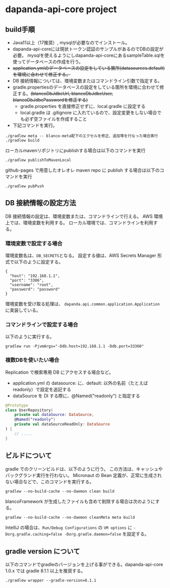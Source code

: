 # dapanda-api-core project

## build手順
* Java11以上（17推奨）, mysqlが必要なのでインストール。
* dapanda-api-coreには現状トークン認証のサンプルがあるのでDBの設定が必要。
mysqlを使えるようにしdapanda-api-coreにあるsampleTable.sqlを使ってデータベースの作成を行う。
* ~~application.ymlのデータベースの設定をしている箇所(datasources.default)を環境に合わせて修正する。~~
* DB 接続情報については、環境変数またはコマンドライン引数で指定する。
* gradle.propertiesのデータベースの設定をしている箇所を環境に合わせて修正する。~~(blancoDbJdbcUrl, blancoDbJdbcUser, blancoDbJdbcPasswordを修正する)~~
  * gradle.properties を直接修正せずに、local.gradle に設定する
  * local.gradle は .gitignore に入れているので、設定変更をしない場合でも必ず空ファイルを作成すること
* 下記コマンドを実行。
```
./gradlew meta -- blanco-meta配下のエクセルを修正、追加等を行なった場合実行
./gradlew build
```
ローカルmavenリポジトリにpublishする場合は以下のコマンドを実行
```
./gradlew publishToMavenLocal
```
github-pages で用意したオレオレ maven repo に publish する場合は以下のコマンドを実行
```agsl
./gradlew pubPush
```

## DB 接続情報の設定方法
DB 接続情報の設定は、環境変数または、コマンドラインで行える。
AWS 環境上では、環境変数を利用する。
ローカル環境では、コマンドラインを利用する。

### 環境変数で設定する場合
環境変数名は、`DB_SECRETS`となる。
設定する値は、AWS Secrets Manager 形式で以下のように設定する。

```json5
{
  "host": "192.168.1.1",
  "port": "3306",
  "username": "root",
  "password": "password"
}
```

環境変数を受け取る処理は、
`dapanda.api.common.application.Application`
に実装している。

### コマンドラインで設定する場合
以下のように実行する。
```
gradlew run -PjvmArgs="-Ddb.host=192.168.1.1 -Ddb.port=33360"
```

### 複数DBを使いたい場合

Replication で検索専用 DB にアクセスする場合など。

* application.yml の datasource: に、default: 以外の名前（たとえば readonly）で設定を追記する
* dataSource を DI する際に、@Named("readonly") と指定する

```kotlin
@Prototype
class UserRepository(
    private val dataSource: DataSource,
    @Named("readonly")
    private val dataSourceReadOnly: DataSource
) {
    // .....
}
```

## ビルドについて

gradle でのクリーンビルドは、以下のように行う。
この方法は、キャッシュやバックグランド実行を行わない。
Micronaut の Bean 定義が、正常に生成されない場合などで、このコマンドを実行する。
```
gradlew --no-build-cache --no-daemon clean build
```

blancoFramework が生成したファイルも含めて削除する場合は次のようにする。
```
gradlew --no-build-cache --no-daemon cleanMeta meta build
```

IntelliJ の場合は、`Run/Debug Configurations` の `VM options` に
`-Dorg.gradle.caching=false -Dorg.gradle.daemon=false` を設定する。

## gradle version について

以下のコマンドでgradleのバージョンを上げる事ができる。dapanda-api-core 1.0.x では gradle 8.1.1 以上を推奨する。

```
./gradlew wrapper --gradle-version=8.1.1
```

